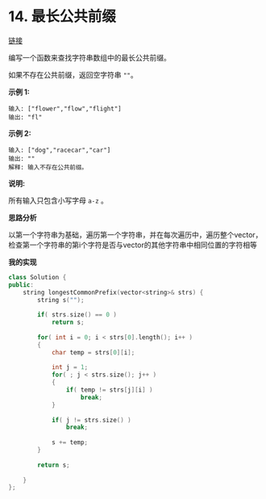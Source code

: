 # 14. 最长公共前缀

[链接](https://leetcode-cn.com/problems/longest-common-prefix/description/)

编写一个函数来查找字符串数组中的最长公共前缀。

如果不存在公共前缀，返回空字符串 `""`。

**示例 1:**

```
输入: ["flower","flow","flight"]
输出: "fl"
```

**示例 2:**

```
输入: ["dog","racecar","car"]
输出: ""
解释: 输入不存在公共前缀。
```

**说明:**

所有输入只包含小写字母 `a-z` 。

**思路分析**

以第一个字符串为基础，遍历第一个字符串，并在每次遍历中，遍历整个vector，检查第一个字符串的第i个字符是否与vector的其他字符串中相同位置的字符相等

**我的实现**

```c++
class Solution {
public:
    string longestCommonPrefix(vector<string>& strs) {
        string s("");
        
        if( strs.size() == 0 )
        	return s;
        
        for( int i = 0; i < strs[0].length(); i++ )
        {
            char temp = strs[0][i];
            
            int j = 1;
            for( ; j < strs.size(); j++ )
            {
                if( temp != strs[j][i] )
                    break;
            }
            
            if( j != strs.size() )
                break;
            
            s += temp;
        }
        
        return s;
        
    }
};
```

